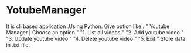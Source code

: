 # YotubeManager
It is cli based application .Using Python.
Give option like :
" Youtube Manager | Choose an option "
"1. List all videos "
"2. Add youtube video "
"3. Update youtube video "
"4. Delete youtube video "
"5. Exit "
Store data in .txt file.        
